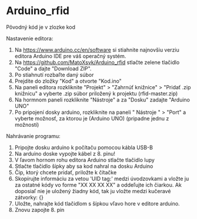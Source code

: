# Arduino_rfid

Pôvodný kód je v zlozke kod

Nastavenie editora:
1. Na https://www.arduino.cc/en/software si stiahnite najnovšiu verziu editora Arduino IDE pre váš operačný systém.
2. Na https://github.com/MatoXsvk/Arduino_rfid stlačte zelene tlačidlo "Code" a dajte "Download ZIP".
3. Po stiahnutí rozbaľte daný súbor
4. Prejdite do zložky "Kod" a otvorte "Kod.ino"
5. Na paneli editora rozkliknite "Projekt" > "Zahrnúť knižnice" > "Pridať .zip knižnicu" a vyberte .zip súbor priložený k projektu (rfid-master.zip)
6. Na hormnom paneli rozkliknite "Nástroje" a za "Dosku" zadajte "Arduino UNO"
7. Po pripojení dosky arduino, rozkliknite na paneli " Nástroje " > "Port" a vyberte možnosť, za ktorou je (Arduino UNO) (pripadne jednu z možností)


Nahrávanie programu:
1. Pripojte dosku arduino k počítaču pomocou kábla USB-B
2. Na arduino doske vypojte kábel z 8. pinu!
3. V ľavom hornom rohu editora Arduino stlačte tlačidlo lupy
4. Stlačte tlačidlo šípky aby sa kod nahral na dosku Arduino
5. Čip, ktorý chcete pridať, priložte k čítačke
6. Skopírujte informáciu za vetou 'UID tag:' medzi úvodzovkami a vložte ju za ostatné kódy vo forme "XX XX XX XX" a oddeľujte ich čiarkou. Ak doposiaľ nie je uložený žiadny kód, tak ju vložte medzi kučeravé zátvorky: {}
7. Uložte, nahrajte kód tlačidlom s šípkou vľavo hore v editore arduino.
8. Znovu zapojte 8. pin
